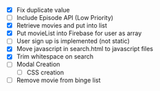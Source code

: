 - [x] Fix duplicate value
- [ ] Include Episode API (Low Priority)
- [X] Retrieve movies and put into list
- [x] Put movieList into Firebase for user as array
- [ ] User sign up is implemented (not static)
- [X] Move javascript in search.html to javascript files
- [X] Trim whitespace on search
- [ ] Modal Creation
  - [ ] CSS creation
- [ ] Remove movie from binge list